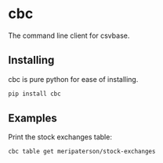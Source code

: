 # cbc

The command line client for csvbase.

## Installing

cbc is pure python for ease of installing.

```python
pip install cbc
```

## Examples

Print the stock exchanges table:

```shell
cbc table get meripaterson/stock-exchanges
```
